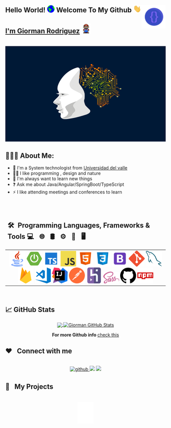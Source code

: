 <div>
<img align="right" src="https://github.com/giorman/giorman/blob/main/assets/corchetes.png" width="15%"/>
<h2> Hello World! <img src="https://github.com/giorman/giorman/blob/main/assets/earth.gif" width="24px">  Welcome To My Github <img src="https://github.com/giorman/giorman/blob/main/assets/saludo.gif" width="25px"></h2>
<h2><a target="_blank" href="https://github.com/giorman">I'm Giorman Rodriguez</a> <img src="https://github.com/giorman/giorman/blob/main/assets/mario.gif" width="30px"></h2>
</div>
<br>
<div align="center">
  <img width="100%" height="300px" src="https://github.com/giorman/giorman/blob/main/assets/inteligencia.gif" alt="cover" />
</div>

<h2 >👨🏻‍💻 About Me:</h2>

-   👷 I'm a System technologist from <a href="https://www.linkedin.com/school/universidad-del-valle/">Universidad del valle</a>
-   🧑🏽 I like programming , design and nature
-   🌱 I'm always want to learn new things
-   ❓ Ask me about Java/Angular/SpringBoot/TypeScript
-   ⚡ I like attending meetings and conferences to learn

<br>
<table>
  <thead>
    <tr>
      <td>
        <span><strong><h2>🛠 &nbsp;Programming Languages, Frameworks & Tools 💻 &nbsp; 🌐 &nbsp; 🛢 &nbsp; ⚙️ &nbsp; 🔧 &nbsp; 🖥 &nbsp;</h2></strong></span>
      </td>
    </tr>
  </thead>
  
  <tbody>
    <tr>
      <td align="center">
      <img width="50px" src="https://github.com/giorman/giorman/blob/main/assets/java.png"/>
	<img width="50px" src="https://github.com/giorman/giorman/blob/main/assets/spring.png"/>
	<img width="50px" src="https://github.com/giorman/giorman/blob/main/assets/typescript.png"/>
	<img width="50px" src="https://github.com/giorman/giorman/blob/main/assets/javascript.svg"/>
	<img width="50px" src="https://github.com/giorman/giorman/blob/main/assets/html.png"/> 
	<img width="50px" src="https://github.com/giorman/giorman/blob/main/assets/css.png"/>
	<img width="50px" src="https://github.com/giorman/giorman/blob/main/assets/bootstrap.png"/>
	<img width="50px" src="https://github.com/giorman/giorman/blob/main/assets/git.png"/>
	<img width="50px" src="https://github.com/giorman/giorman/blob/main/assets/mysql.svg"/>
	<img width="50px" src="https://github.com/giorman/giorman/blob/main/assets/firebase.svg"/>
	<img width="50px" src="https://github.com/giorman/giorman/blob/main/assets/visual.png"/>
	<img width="50px" src="https://github.com/giorman/giorman/blob/main/assets/intellij.png"/>
	<img width="50px" src="https://github.com/giorman/giorman/blob/main/assets/postman.svg"/>
	<img width="50px" src="https://github.com/giorman/giorman/blob/main/assets/heroku.png"/>
	<img width="50px" src="https://github.com/giorman/giorman/blob/main/assets/sass.png"/>
	<img width="50px" src="https://github.com/giorman/giorman/blob/main/assets/github.png"/>
	<img width="50px" src="https://github.com/giorman/giorman/blob/main/assets/npm.png"/> </tr>
	
  </tbody>
  
</table>
</div>
<br>


## &#x1f4c8; GitHub Stats
<div align="center">
<a href="https://github.com/giorman/giorman">
  <img height="195em" align="center" src="https://github-readme-stats.vercel.app/api/top-langs/?username=giorman&hide=html,css,javascript,scss,tex&title_color=ffffff&text_color=c9cacc&icon_color=2bbc8a&bg_color=1d1f21&langs_count=3"/>
</a>

<a href="https://github.com/giorman/giorman">
  <img align="center" src="https://github-readme-stats.vercel.app/api?username=giorman&show_icons=true&line_height=27&count_private=true&title_color=ffffff&text_color=c9cacc&icon_color=2bbc8a&bg_color=1d1f21" alt="Giorman GitHub Stats" />
</a>
<p>
  <b>For more Github info </b>
  <a href="https://gitprofilee.netlify.app/user?id=giorman">check this</a>
</p>
</div>

## ❤️ &nbsp; Connect with me  
<br>
<div align="center">
<a href="https://github.com/giorman" target="_blank">
<img src=https://img.shields.io/badge/github-%2324292e.svg?&style=for-the-badge&logo=github&logoColor=white alt=github style="margin-bottom: 5px;" />
</a>
<a target="_blank" href="https://www.linkedin.com/in/giorman-rodriguez/"><img src="https://img.shields.io/badge/-LinkedIn-0077B5?style=for-the-badge&logo=Linkedin&logoColor=white"></img></a>
<a target="_blank" href="mailto:giormanrodriguez96@gmail.com"><img src="https://img.shields.io/badge/-Gmail-D14836?style=for-the-badge&logo=Gmail&logoColor=white"></img></a>
</div>

## 🚀 &nbsp; My Projects
<br>
<div align="center">
<img width="50px" src="https://github.com/giorman/giorman/blob/main/assets/flecha.gif"/> 
</div> 
 


